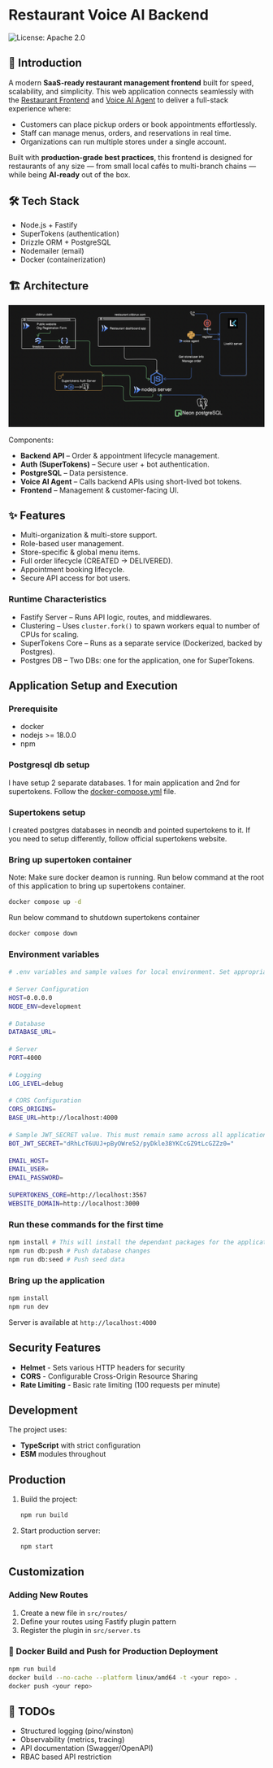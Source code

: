 
# Restaurant Voice AI Backend

![License: Apache 2.0](https://img.shields.io/badge/License-Apache_2.0-blue.svg)

## 🚀 Introduction
A modern **SaaS-ready restaurant management frontend** built for speed, scalability, and simplicity.
This web application connects seamlessly with the [Restaurant Frontend](https://github.com/oldcrux/restaurant_web_app) and [Voice AI Agent](https://github.com/oldcrux/restaurant_ai_voice_agent) to deliver a full-stack experience where:

- Customers can place pickup orders or book appointments effortlessly.
- Staff can manage menus, orders, and reservations in real time.
- Organizations can run multiple stores under a single account.

Built with **production-grade best practices**, this frontend is designed for restaurants of any size — from small local cafés to multi-branch chains — while being **AI-ready** out of the box.


## 🛠️ Tech Stack
- Node.js + Fastify
- SuperTokens (authentication)
- Drizzle ORM + PostgreSQL
- Nodemailer (email)
- Docker (containerization)


## 🏗️ Architecture
![architecture](docs/architecture.png)

Components:
- **Backend API** – Order & appointment lifecycle management.  
- **Auth (SuperTokens)** – Secure user + bot authentication.  
- **PostgreSQL** – Data persistence.  
- **Voice AI Agent** – Calls backend APIs using short-lived bot tokens.  
- **Frontend** – Management & customer-facing UI.  


## ✨ Features
- Multi-organization & multi-store support.  
- Role-based user management.  
- Store-specific & global menu items.  
- Full order lifecycle (CREATED → DELIVERED).  
- Appointment booking lifecycle.  
- Secure API access for bot users.  

### Runtime Characteristics

- Fastify Server – Runs API logic, routes, and middlewares.
- Clustering – Uses `cluster.fork()` to spawn workers equal to number of CPUs for scaling.
- SuperTokens Core – Runs as a separate service (Dockerized, backed by Postgres).
- Postgres DB – Two DBs: one for the application, one for SuperTokens.


## Application Setup and Execution

### Prerequisite
- docker
- nodejs >= 18.0.0
- npm

### Postgresql db setup
I have setup 2 separate databases. 1 for main application and 2nd for supertokens.
Follow the [docker-compose.yml](https://github.com/oldcrux/restaurant_server/blob/main/docker-compose.yml) file.

### Supertokens setup
I created postgres databases in neondb and pointed supertokens to it.  If you need to setup differently, follow official supertokens website. 

### Bring up supertoken container
Note: Make sure docker deamon is running.  Run below command at the root of this application to bring up supertokens container.
```bash
docker compose up -d
```
Run below command to shutdown supertokens container
```bash
docker compose down
```


### Environment variables
```bash
# .env variables and sample values for local environment. Set appropriate values for production environment.

# Server Configuration
HOST=0.0.0.0
NODE_ENV=development

# Database
DATABASE_URL=

# Server
PORT=4000

# Logging
LOG_LEVEL=debug

# CORS Configuration
CORS_ORIGINS=
BASE_URL=http://localhost:4000

# Sample JWT_SECRET value. This must remain same across all application components where a bot user is used. This key must be rotated at a regular interval.
BOT_JWT_SECRET="dRhLcT6UUJ+pByOWre52/pyDkle38YKCcGZ9tLcGZZz0="

EMAIL_HOST=
EMAIL_USER=
EMAIL_PASSWORD=

SUPERTOKENS_CORE=http://localhost:3567
WEBSITE_DOMAIN=http://localhost:3000

```

### Run these commands for the first time
```bash
npm install # This will install the dependant packages for the application
npm run db:push # Push database changes
npm run db:seed # Push seed data

```

### Bring up the application
```bash
npm install
npm run dev
```

Server is available at `http://localhost:4000`

## Security Features
- **Helmet** - Sets various HTTP headers for security
- **CORS** - Configurable Cross-Origin Resource Sharing
- **Rate Limiting** - Basic rate limiting (100 requests per minute)

## Development

The project uses:
- **TypeScript** with strict configuration
- **ESM** modules throughout

## Production

1. Build the project:
   ```bash
   npm run build
   ```

2. Start production server:
   ```bash
   npm start
   ```

## Customization

### Adding New Routes

1. Create a new file in `src/routes/`
2. Define your routes using Fastify plugin pattern
3. Register the plugin in `src/server.ts`

### 🚀 Docker Build and Push for Production Deployment
```bash
npm run build
docker build --no-cache --platform linux/amd64 -t <your repo> .
docker push <your repo>
```

## 📌 TODOs
- Structured logging (pino/winston)
- Observability (metrics, tracing)
- API documentation (Swagger/OpenAPI)
- RBAC based API restriction

